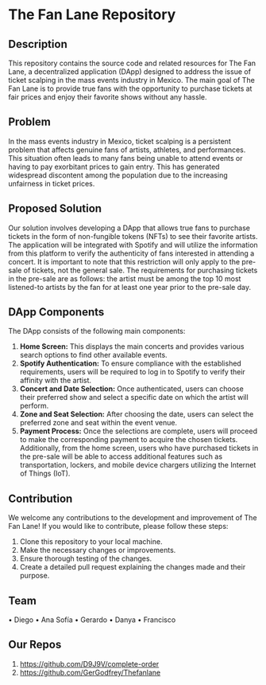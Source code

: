 # The Fan Lane Repository

## Description
This repository contains the source code and related resources for The Fan Lane, a decentralized application (DApp) designed to address the issue of ticket scalping in the mass events industry in Mexico. The main goal of The Fan Lane is to provide true fans with the opportunity to purchase tickets at fair prices and enjoy their favorite shows without any hassle.
## Problem
In the mass events industry in Mexico, ticket scalping is a persistent problem that affects genuine fans of artists, athletes, and performances. This situation often leads to many fans being unable to attend events or having to pay exorbitant prices to gain entry. This has generated widespread discontent among the population due to the increasing unfairness in ticket prices.
## Proposed Solution
Our solution involves developing a DApp that allows true fans to purchase tickets in the form of non-fungible tokens (NFTs) to see their favorite artists. The application will be integrated with Spotify and will utilize the information from this platform to verify the authenticity of fans interested in attending a concert. It is important to note that this restriction will only apply to the pre-sale of tickets, not the general sale. The requirements for purchasing tickets in the pre-sale are as follows: the artist must be among the top 10 most listened-to artists by the fan for at least one year prior to the pre-sale day.
## DApp Components
The DApp consists of the following main components:
1.	**Home Screen:** This displays the main concerts and provides various search options to find other available events.
2.	**Spotify Authentication:** To ensure compliance with the established requirements, users will be required to log in to Spotify to verify their affinity with the artist.
3.	**Concert and Date Selection:** Once authenticated, users can choose their preferred show and select a specific date on which the artist will perform.
4.	**Zone and Seat Selection:** After choosing the date, users can select the preferred zone and seat within the event venue.
5.	**Payment Process:** Once the selections are complete, users will proceed to make the corresponding payment to acquire the chosen tickets.
Additionally, from the home screen, users who have purchased tickets in the pre-sale will be able to access additional features such as transportation, lockers, and mobile device chargers utilizing the Internet of Things (IoT).
## Contribution
We welcome any contributions to the development and improvement of The Fan Lane! If you would like to contribute, please follow these steps:
1.	Clone this repository to your local machine.
2.	Make the necessary changes or improvements.
3.	Ensure thorough testing of the changes.
4.	Create a detailed pull request explaining the changes made and their purpose.
## Team
•	Diego
•	Ana Sofía
•	Gerardo
•	Danya
•	Francisco
## Our Repos 

1. https://github.com/D9J9V/complete-order
2. https://github.com/GerGodfrey/Thefanlane
   



